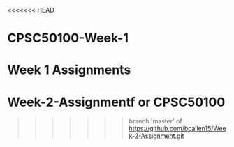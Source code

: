 <<<<<<< HEAD
# CPSC50100-Week-1
Week 1 Assignments
=======
# Week-2-Assignmentf or CPSC50100
>>>>>>> branch 'master' of https://github.com/bcallen15/Week-2-Assignment.git
